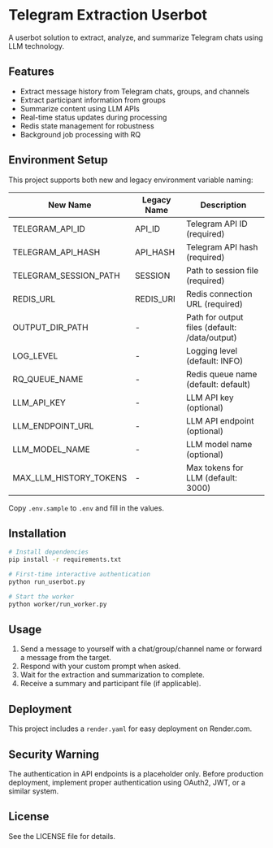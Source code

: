 # Telegram Extraction Userbot

A userbot solution to extract, analyze, and summarize Telegram chats using LLM technology.

## Features

- Extract message history from Telegram chats, groups, and channels
- Extract participant information from groups
- Summarize content using LLM APIs
- Real-time status updates during processing
- Redis state management for robustness
- Background job processing with RQ

## Environment Setup

This project supports both new and legacy environment variable naming:

| New Name | Legacy Name | Description |
|----------|-------------|-------------|
| TELEGRAM_API_ID | API_ID | Telegram API ID (required) |
| TELEGRAM_API_HASH | API_HASH | Telegram API hash (required) |
| TELEGRAM_SESSION_PATH | SESSION | Path to session file (required) |
| REDIS_URL | REDIS_URI | Redis connection URL (required) |
| OUTPUT_DIR_PATH | - | Path for output files (default: /data/output) |
| LOG_LEVEL | - | Logging level (default: INFO) |
| RQ_QUEUE_NAME | - | Redis queue name (default: default) |
| LLM_API_KEY | - | LLM API key (optional) |
| LLM_ENDPOINT_URL | - | LLM API endpoint (optional) |
| LLM_MODEL_NAME | - | LLM model name (optional) |
| MAX_LLM_HISTORY_TOKENS | - | Max tokens for LLM (default: 3000) |

Copy `.env.sample` to `.env` and fill in the values.

## Installation

```bash
# Install dependencies
pip install -r requirements.txt

# First-time interactive authentication
python run_userbot.py

# Start the worker
python worker/run_worker.py
```

## Usage

1. Send a message to yourself with a chat/group/channel name or forward a message from the target.
2. Respond with your custom prompt when asked.
3. Wait for the extraction and summarization to complete.
4. Receive a summary and participant file (if applicable).

## Deployment

This project includes a `render.yaml` for easy deployment on Render.com.

## Security Warning

The authentication in API endpoints is a placeholder only. Before production deployment, implement proper authentication using OAuth2, JWT, or a similar system.

## License

See the LICENSE file for details.